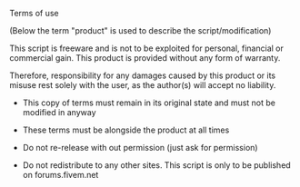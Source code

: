 Terms of use



(Below the term "product" is used to describe the script/modification)

This script is freeware and is not to be exploited for personal, financial or commercial gain. This product is provided without any form of warranty.

Therefore, responsibility for any damages caused by this product or its misuse rest solely with the user, as the author(s) will accept no liability.



- This copy of terms must remain in its original state and must not be modified in anyway

- These terms must be alongside the product at all times

- Do not re-release with out permission (just ask for permission)

- Do not redistribute to any other sites. This script is only to be published on forums.fivem.net

